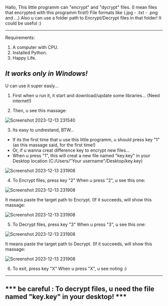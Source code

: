 Hallo,
This little programm can "encrypt" and "dycrypt" files. (I mean files that encrypted with this programm first!)
File formats like (.jpg - .txt - .png and ...)
Also u can use a folder path to Encrypt/Decrypt files in that folder!
It could be useful :)

-----------------------------------------------------------------------------------
Requirements:

1) A computer with CPU.
2) Installed Python.
3) Happy Life.

*It works only in Windows!*
-----------------------------------------------------------------------------------

U can use it super easly...

1)  First when u run it, it start and download/update some libraries... (Need internet!)

2)  Then, u see this massage:

![Screenshot 2023-12-13 231540](https://github.com/FirstGoodHuman/Encryptor-Decryptor/assets/153766571/3536242f-cb8c-4f81-9a8d-f5e956eaaee9)


3)  Its easy to undrestand, BTW...

* If its the first time that u use this little programm, u should press key "1" (as this massage said, for the first time!)
* Or, if u wanna creat difference key to encrypt new files...
* When u press "1", this will creat a new file named "key.key" in your Desktop location (C:/Users/"Your username"/Desktop/key.key)

![Screenshot 2023-12-13 231908](https://github.com/FirstGoodHuman/Encryptor-Decryptor/assets/153766571/420943da-f5c1-429e-8bbf-d694b89d34c3)

4)  To Encrypt files, press key "2"
When u press "2", u see this one:

![Screenshot 2023-12-13 231908](https://github.com/FirstGoodHuman/Encryptor-Decryptor/assets/153766571/c756f19b-8114-4816-8e81-001b54a955db)


It means paste the target path to Encrypt.
(If it succeeds, will show this massage:

![Screenshot 2023-12-13 231908](https://github.com/FirstGoodHuman/Encryptor-Decryptor/assets/153766571/b61ee2bc-84d9-4d18-943c-301fa6573078)


5)  To Decrypt files, press key "3"
When u press "3", u see this one:

![Screenshot 2023-12-13 231908](https://github.com/FirstGoodHuman/Encryptor-Decryptor/assets/153766571/c0753866-c62e-48c3-80af-9928d57d906c)


It means paste the target path to Decrypt.
(If it succeeds, will show this massage:

![Screenshot 2023-12-13 231908](https://github.com/FirstGoodHuman/Encryptor-Decryptor/assets/153766571/26e11baa-2caa-41af-af33-57846b64649d)


6)  To exit, press key "X"
When u press "X", u see noting :)

-----------------------------------------------------------------------------------
*** be careful : To decrypt files, u need the file named "key.key" in your desktop! ***
-----------------------------------------------------------------------------------
